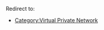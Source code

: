 Redirect to:

*   [Category:Virtual Private Network](/index.php?title=Category:Virtual_Private_Network&redirect=no "Category:Virtual Private Network")
